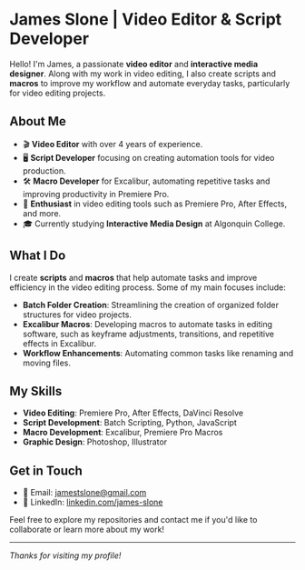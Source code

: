 # James Slone | Video Editor & Script Developer

Hello! I'm James, a passionate **video editor** and **interactive media designer**. Along with my work in video editing, I also create scripts and **macros** to improve my workflow and automate everyday tasks, particularly for video editing projects.

## About Me

- 🎬 **Video Editor** with over 4 years of experience.
- 🖥️ **Script Developer** focusing on creating automation tools for video production.
- 🛠️ **Macro Developer** for Excalibur, automating repetitive tasks and improving productivity in Premiere Pro.
- 🚴 **Enthusiast** in video editing tools such as Premiere Pro, After Effects, and more.
- 🎓 Currently studying **Interactive Media Design** at Algonquin College.

## What I Do

I create **scripts** and **macros** that help automate tasks and improve efficiency in the video editing process. Some of my main focuses include:

- **Batch Folder Creation**: Streamlining the creation of organized folder structures for video projects.
- **Excalibur Macros**: Developing macros to automate tasks in editing software, such as keyframe adjustments, transitions, and repetitive effects in Excalibur.
- **Workflow Enhancements**: Automating common tasks like renaming and moving files.

## My Skills

- **Video Editing**: Premiere Pro, After Effects, DaVinci Resolve
- **Script Development**: Batch Scripting, Python, JavaScript
- **Macro Development**: Excalibur, Premiere Pro Macros
- **Graphic Design**: Photoshop, Illustrator

## Get in Touch

- 📧 Email: [jamestslone@gmail.com](jamestslone@gmail.com)
- 💼 LinkedIn: [linkedin.com/james-slone](https://www.linkedin.com/in/james-slone-4034702b4/)

Feel free to explore my repositories and contact me if you'd like to collaborate or learn more about my work!

---

*Thanks for visiting my profile!*
